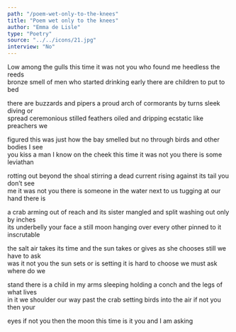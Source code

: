 ```yaml
---
path: "/poem-wet-only-to-the-knees"
title: "Poem wet only to the knees"
author: "Emma de Lisle"
type: "Poetry"
source: "../../icons/21.jpg"
interview: "No"
---
```


Low among the gulls this time it was not you who found me heedless the reeds<br />
bronze smell of men who started drinking early there are children to put to bed

there are buzzards and pipers a proud arch of cormorants by turns sleek diving or<br />
spread ceremonious stilled feathers oiled and dripping ecstatic like preachers we

figured this was just how the bay smelled but no through birds and other bodies I see<br />
you kiss a man I know on the cheek this time it was not you there is some leviathan

rotting out beyond the shoal stirring a dead current rising against its tail you don’t see<br />
me it was not you there is someone in the water next to us tugging at our hand there is

a crab arming out of reach and its sister mangled and split washing out only by inches<br />
its underbelly your face a still moon hanging over every other pinned to it inscrutable

the salt air takes its time and the sun takes or gives as she chooses still we have to ask<br />
was it not you the sun sets or is setting it is hard to choose we must ask where do we

stand there is a child in my arms sleeping holding a conch and the legs of what lives<br />
in it we shoulder our way past the crab setting birds into the air if not you then your

eyes if not you then the moon this time is it you and I am asking
